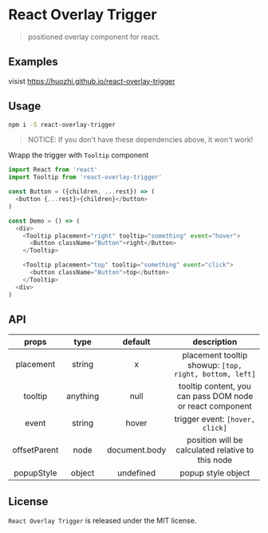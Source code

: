 # React Overlay Trigger
> positioned overlay component for react.

## Examples

visist https://huozhi.github.io/react-overlay-trigger

## Usage

```sh
npm i -S react-overlay-trigger
```

> NOTICE: If you don't have these dependencies above, it won't work!

Wrapp the trigger with `Tooltip` component

```js
import React from 'react'
import Tooltip from 'react-overlay-trigger'

const Button = ({children, ...rest}) => (
  <button {...rest}>{children}</button>
)

const Demo = () => (
  <div>
    <Tooltip placement="right" tooltip="something" event="hover">
      <Button className="Button">right</Button>
    </Tooltip>

    <Tooltip placement="top" tooltip="something" event="click">
      <button className="Button">top</button>
    </Tooltip>
  <div>
)
```

## API

| props     | type     | default | description |
| :-------: | :------: | :-----: | :---------: |
| placement | string   | x       | placement tooltip showup: `[top, right, bottom, left]` |
| tooltip   | anything | null    | tooltip content, you can pass DOM node or react component |
| event     | string   | hover   | trigger event: `[hover, click]` |
| offsetParent | node | document.body | position will be calculated relative to this node |
| popupStyle | object | undefined | popup style object |

## License

`React Overlay Trigger` is released under the MIT license.
